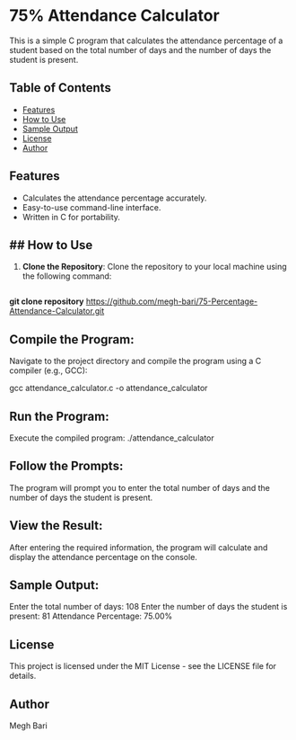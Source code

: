 # 75% Attendance Calculator

This is a simple C program that calculates the attendance percentage of a student based on the total number of days and the number of days the student is present.

## Table of Contents

- [Features](#features)
- [How to Use](#how-to-use)
- [Sample Output](#sample-output)
- [License](#license)
- [Author](#author)

## Features

- Calculates the attendance percentage accurately.
- Easy-to-use command-line interface.
- Written in C for portability.

## ## How to Use

1. **Clone the Repository**: Clone the repository to your local machine using the following command:

   ```bash
**git clone repository** https://github.com/megh-bari/75-Percentage-Attendance-Calculator.git

## Compile the Program: 
Navigate to the project directory and compile the program using a C compiler (e.g., GCC):

gcc attendance_calculator.c -o attendance_calculator

## Run the Program:
Execute the compiled program:
./attendance_calculator

## Follow the Prompts:
The program will prompt you to enter the total number of days and the number of days the student is present.

## View the Result: 
After entering the required information, the program will calculate and display the attendance percentage on the console.

## Sample Output:

Enter the total number of days: 108
Enter the number of days the student is present: 81
Attendance Percentage: 75.00%

## License
This project is licensed under the MIT License - see the LICENSE file for details.

## Author
Megh Bari
